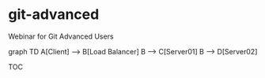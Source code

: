 # git-advanced
Webinar for Git Advanced Users

 <div class="mermaid">
    graph TD
    A[Client] --> B[Load Balancer]
    B --> C[Server01]
    B --> D[Server02]
  </div>

TOC
